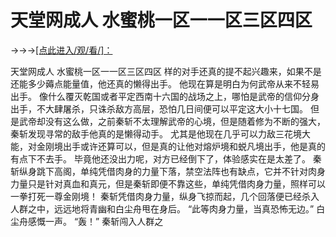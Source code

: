 # 天堂网成人 水蜜桃一区一一区三区四区

→→→<a href="http://3t3e.com/index.html">[点此进入/观/看/]：</a>

天堂网成人 水蜜桃一区一一区三区四区
样的对手还真的提不起兴趣来，如果不是还能多少薅点能量值，他还真的懒得出手。
    他现在算是明白为何武帝从来不轻易出手。
    像什么覆灭乾国或者平定西南十六国的战场之上，哪怕是武帝的信仰分身出手，不大肆屠杀，只诛杀敌方高层，恐怕几日间便可以平定这大小十七国。
    但是武帝却没有这么做，之前秦斩不太理解武帝的心境，但是随着修为不断的强大，秦斩发现寻常的敌手他真的是懒得动手。
    尤其是他现在几乎可以力敌三花境大能，对金刚境出手或许还算可以，但是真的让他对熔炉境和蜕凡境出手，他是真的有点下不去手。
    毕竟他还没出力呢，对方已经倒下了，体验感实在是太差了。
    秦斩纵身跳下高阁，单纯凭借肉身的力量下落，禁空法阵也有缺点，它并不针对肉身力量只是针对真血和真元，但是秦斩即便不靠这些，单纯凭借肉身力量，照样可以一拳打死一尊金刚境！
    秦斩凭借肉身力量，纵身飞掠而起，几个回落便已经杀入人群之中，远远地将青幽和白尘舟甩在身后。
    “此等肉身力量，当真恐怖无边。”
    白尘舟感慨一声。
    “轰！”
    秦斩闯入人群之
